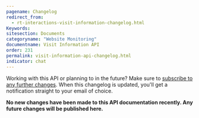 ```yaml
---
pagename: Changelog
redirect_from:
  - rt-interactions-visit-information-changelog.html
Keywords:
sitesection: Documents
categoryname: "Website Monitoring"
documentname: Visit Information API
order: 231
permalink: visit-information-api-changelog.html
indicator: chat
---
```


<div class="notice">Working with this API or planning to in the future? Make sure to <a href="https://visualping.io/?url=developers.liveperson.com/rt-interactions-visit-information-changelog.html&mode=web&css=post-content" target="_blank">subscribe to any further changes</a>. When this changelog is updated, you'll get a notification straight to your email of choice.</div>

**No new changes have been made to this API documentation recently. Any future changes will be published here.**
